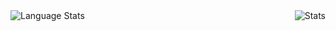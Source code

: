 <img align="left" alt="Language Stats" src="https://github-readme-stats.anuraghazra1.vercel.app/api/top-langs/?username=KaBuSaMa&show_icons=true&theme=dark" />
<img align="right" alt="Stats" src="https://github-readme-stats.vercel.app/api?username=KaBuSaMae&show_icons=true&layout=compact&theme=dark" />
